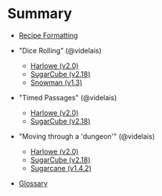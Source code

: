 # Summary

* [Recipe Formatting](/formatting.md)

* "Dice Rolling" (@videlais)
	* [Harlowe (v2.0)](dicerolling_videlais/harlowe/harlowe_dicerolling.md)
	* [SugarCube (v2.18)](dicerolling_videlais/sugarcube/sugarcube_dicerolling.md)
	* [Snowman (v1.3)](dicerolling_videlais/snowman/snowman_dicerolling.md)

* "Timed Passages" (@videlais)
	* [Harlowe (v2.0)](timedpassages_videlais/harlowe/harlowe_timedpassages.md)
	* [SugarCube (v2.18)](timedpassages_videlais/sugarcube/sugarcube_timedpassages.md)

* "Moving through a 'dungeon'" (@videlais)
	* [Harlowe (v2.0)](dungeonmoving_videlais/harlowe/harlowe_dungeonmoving.md)
	* [SugarCube (v2.18)](dungeonmoving_videlais/sugarcube/sugarcube_displayswapping.md)
	* [Sugarcane (v1.4.2)](dungeonmoving_videlais/sugarcane/sugarcane_dungeonmoving.md)


* [Glossary](/glossary.md)